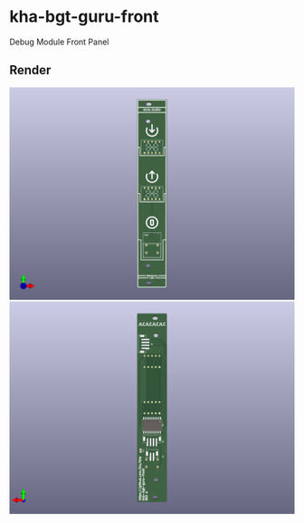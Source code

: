 # kha-bgt-guru-front

Debug Module Front Panel

## Render

<img src="kha-bgt-guru-front-render-front.png" width="800"/>

<img src="kha-bgt-guru-front-render-back.png" width="800"/>
